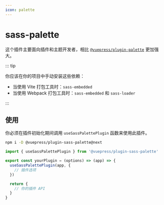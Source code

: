 ```yaml
---
icon: palette
---
```


# sass-palette

<NpmBadge package="@vuepress/plugin-sass-palette" />

这个插件主要面向插件和主题开发者，相比 [`@vuepress/plugin-palette`](../palette.md) 更加强大。

::: tip

你应该在你的项目中手动安装这些依赖：

- 当使用 Vite 打包工具时：`sass-embedded`
- 当使用 Webpack 打包工具时：`sass-embedded` 和 `sass-loader`

:::

## 使用

你必须在插件初始化期间调用 `useSassPalettePlugin` 函数来使用此插件。

```bash
npm i -D @vuepress/plugin-sass-palette@next
```

```js title="你的插件或主题入口"
import { useSassPalettePlugin } from '@vuepress/plugin-sass-palette'

export const yourPlugin = (options) => (app) => {
  useSassPalettePlugin(app, {
    // 插件选项
  })

  return {
    // 你的插件 API
  }
}
```
